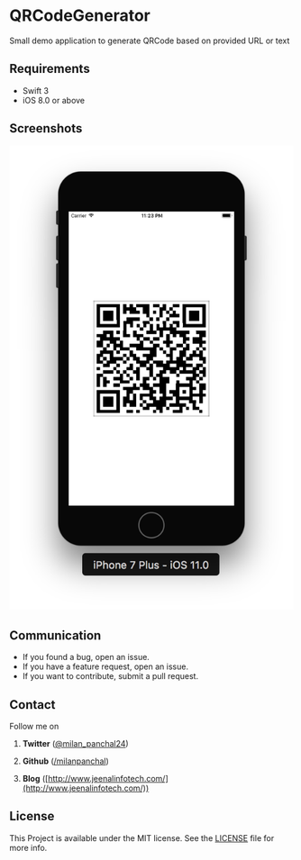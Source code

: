 
# QRCodeGenerator
Small demo application to generate QRCode based on provided URL or text


## Requirements
* Swift 3
* iOS 8.0 or above


## Screenshots

![image](https://github.com/milanpanchal/QRCodeGenerator/blob/master/Screenshots/QRCodeGenerator.png)


## Communication
* If you found a bug, open an issue.
* If you have a feature request, open an issue.
* If you want to contribute, submit a pull request.


## Contact


Follow me on

1. **Twitter** ([@milan_panchal24](https://twitter.com/milan_panchal24))

2. **Github** ([/milanpanchal](https://github.com/milanpanchal/))

3. **Blog** ([http://www.jeenalinfotech.com/](http://www.jeenalinfotech.com/))

## License
This Project is available under the MIT license. See the [LICENSE](https://github.com/milanpanchal/QRCodeGenerator/blob/master/LICENSE) file for more info.

